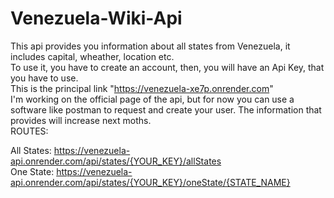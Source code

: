 # Venezuela-Wiki-Api

This api provides you information about all states from Venezuela, it includes capital, wheather, location etc.
<br>
To use it, you have to create an account, then, you will have an Api Key, that you have to use.
<br>
This is the principal link "https://venezuela-xe7p.onrender.com"
<br>
I'm working on the official page of the api, but for now you can use a software like postman to request and create your user.
The information that provides will increase next moths.
<br>
ROUTES:

All States: https://venezuela-api.onrender.com/api/states/{YOUR_KEY}/allStates
<br>
One State: https://venezuela-api.onrender.com/api/states/{YOUR_KEY}/oneState/{STATE_NAME}
